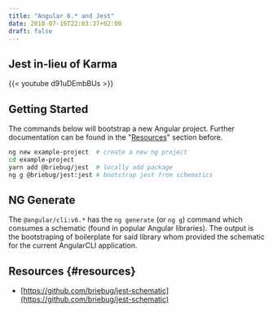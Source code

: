 ```yaml
---
title: "Angular 6.* and Jest"
date: 2018-07-16T22:03:37+02:00
draft: false
---
```


<!--more-->

## Jest in-lieu of Karma

{{< youtube d91uDEmbBUs >}}

## Getting Started

The commands below will bootstrap a new Angular project. Further documentation can be found in the "[Resources](#resources)" section before.

```sh
ng new example-project  # create a new ng project
cd example-project
yarn add @briebug/jest  # locally add package
ng g @briebug/jest:jest # bootstrap jest from schematics
```

## NG Generate

The `@angular/cli:v6.*` has the `ng generate` (or `ng g`) command which consumes a schematic (found in popular Angular libraries). The output is the bootstraping of boilerplate for said library whom provided the schematic for the current AngularCLI application.

## Resources {#resources}

- [https://github.com/briebug/jest-schematic](https://github.com/briebug/jest-schematic)

